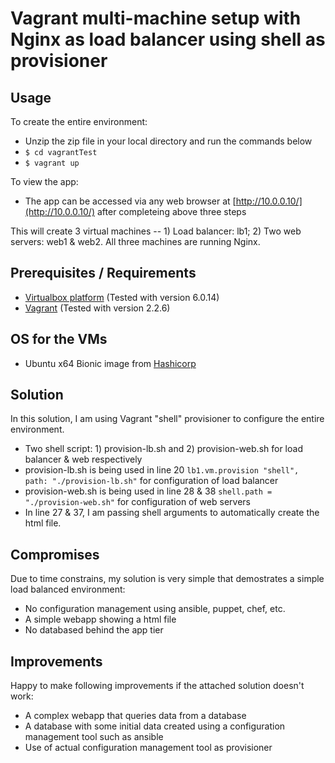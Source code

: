 # Vagrant multi-machine setup with Nginx as load balancer using shell as provisioner

## Usage

To create the entire environment:
- Unzip the zip file in your local directory and run the commands below
- `$ cd vagrantTest`
- `$ vagrant up`

To view the app:
- The app can be accessed via any web browser at [http://10.0.0.10/](http://10.0.0.10/) after completeing above three steps

This will create 3 virtual machines -- 1) Load balancer: lb1; 2) Two web servers: web1 & web2. All three machines are running Nginx.

## Prerequisites / Requirements

- [Virtualbox platform](https://www.virtualbox.org/wiki/Downloads) (Tested with version 6.0.14)
- [Vagrant](https://docs.vagrantup.com/v2/installation/) (Tested with version 2.2.6)

## OS for the VMs

- Ubuntu x64 Bionic image from [Hashicorp](https://app.vagrantup.com/ubuntu/boxes/bionic64)

## Solution

In this solution, I am using Vagrant "shell" provisioner to configure the entire environment.
- Two shell script: 1) provision-lb.sh and 2) provision-web.sh for load balancer & web respectively
- provision-lb.sh is being used in line 20 `lb1.vm.provision "shell", path: "./provision-lb.sh"` for configuration of load balancer
- provision-web.sh is being used in line 28 & 38 `shell.path = "./provision-web.sh"` for configuration of web servers
- In line 27 & 37, I am passing shell arguments to automatically create the html file.


## Compromises

Due to time constrains, my solution is very simple that demostrates a simple load balanced environment:
- No configuration management using ansible, puppet, chef, etc.
- A simple webapp showing a html file
- No databased behind the app tier

## Improvements

Happy to make following improvements if the attached solution doesn't work:

- A complex webapp that queries data from a database
- A database with some initial data created using a configuration management tool such as ansible
- Use of actual configuration management tool as provisioner
